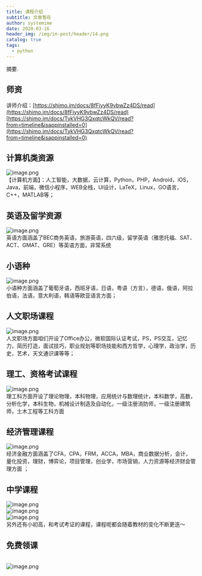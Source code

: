 ```yaml
---
title: 课程介绍
subtitle: 文章暂存
author: systemime
date: 2020-03-16
header_img: /img/in-post/header/14.png
catalog: true
tags:
  - python
---
```

摘要.

<!-- more -->
<a name="GN4lT"></a>
## 师资
讲师介绍：[https://shimo.im/docs/8fFiyyK9vbwZz4DS/read](https://shimo.im/docs/8fFiyyK9vbwZz4DS/read)<br />[https://shimo.im/docs/TykVHG3QxqtcWkQV/read?from=timeline&isappinstalled=0](https://shimo.im/docs/TykVHG3QxqtcWkQV/read?from=timeline&isappinstalled=0)
<a name="JAAJx"></a>
## 计算机类资源
![image.png](https://cdn.nlark.com/yuque/0/2020/png/663138/1585730460230-f0d7cc87-70a8-4d6d-9c2e-3872d376dcc3.png#align=left&display=inline&height=3412&name=image.png&originHeight=3412&originWidth=2614&size=846209&status=done&style=none&width=2614)<br />【计算机方面】：人工智能，大数据，云计算，Python，PHP，Android，iOS，Java，前端，微信小程序，WEB全栈，UI设计，LaTeX，Linux，GO语言，C++，MATLAB等；
<a name="RHdlp"></a>
## 英语及留学资源
![image.png](https://cdn.nlark.com/yuque/0/2020/png/663138/1585730469096-751fa0c1-a470-4005-a55f-9d913bcc8264.png#align=left&display=inline&height=1438&name=image.png&originHeight=1438&originWidth=1080&size=646969&status=done&style=none&width=1080)<br />英语方面涵盖了BEC商务英语，旅游英语，四六级，留学英语（雅思托福、SAT、ACT、GMAT、GRE）等英语方面，非常系统
<a name="5Niek"></a>
## 小语种
![image.png](https://cdn.nlark.com/yuque/0/2020/png/663138/1585730475204-d869af08-63fa-4119-b51e-5ed5ad9ccc41.png#align=left&display=inline&height=1407&name=image.png&originHeight=1407&originWidth=1080&size=682251&status=done&style=none&width=1080)<br />小语种方面涵盖了葡萄牙语，西班牙语，日语，粤语（方言），德语，俄语，阿拉伯语，法语，意大利语，韩语等欧亚语言方面；
<a name="NUvll"></a>
## 人文职场课程
![image.png](https://cdn.nlark.com/yuque/0/2020/png/663138/1585730481370-cf86dde2-a995-4abf-99a3-4d49ff802b9e.png#align=left&display=inline&height=2235&name=image.png&originHeight=2235&originWidth=1080&size=1168945&status=done&style=none&width=1080)<br />人文职场方面咱们开设了Office办公，微软国际认证考试，PS，PS交互，记忆力，简历打造，面试技巧，职业规划等职场技能和西方哲学，心理学，政治学，历史，艺术，天文通识课等等；
<a name="iOAzQ"></a>
## 理工、资格考试课程
![image.png](https://cdn.nlark.com/yuque/0/2020/png/663138/1585730495595-882b664a-05d2-43a6-9b62-9ebbe812fe00.png#align=left&display=inline&height=6342&name=image.png&originHeight=6342&originWidth=2764&size=1587694&status=done&style=none&width=2764)<br /> 理工科方面开设了理论物理，本科物理，应用统计与数理统计，本科数学，高数，分析化学，本科生物，机械设计制造及自动化，一级注册消防师，一级注册建筑师，土木工程等工科方面
<a name="u8519"></a>
## 经济管理课程
![image.png](https://cdn.nlark.com/yuque/0/2020/png/663138/1585730505647-5e2ef85f-7477-43ee-b47a-ab6874a68e9f.png#align=left&display=inline&height=4254&name=image.png&originHeight=4254&originWidth=2424&size=935933&status=done&style=none&width=2424)<br />经济金融方面涵盖了CFA，CPA，FRM，ACCA，MBA，商业数据分析，会计，量化投资，理财，博弈论，项目管理，创业学，市场营销，人力资源等经济财会管理方面 ；
<a name="ajqzl"></a>
## 中学课程
![image.png](https://cdn.nlark.com/yuque/0/2020/png/663138/1585730583870-020a27ed-970b-4063-b19b-91e8c567cc9e.png#align=left&display=inline&height=7898&name=image.png&originHeight=7898&originWidth=2472&size=1820261&status=done&style=none&width=2472)<br />![image.png](https://cdn.nlark.com/yuque/0/2020/png/663138/1585730589435-61867584-961f-4231-9bea-c8ee9338c949.png#align=left&display=inline&height=3594&name=image.png&originHeight=3594&originWidth=2618&size=880282&status=done&style=none&width=2618)<br />![image.png](https://cdn.nlark.com/yuque/0/2020/png/663138/1585730594149-539684eb-6d00-43b2-89d6-ef9c99c2c8d7.png#align=left&display=inline&height=2770&name=image.png&originHeight=2770&originWidth=2512&size=577689&status=done&style=none&width=2512)<br />另外还有小初高，和考试考证的课程，课程呢都会随着教材的变化不断更迭～

<a name="bcEug"></a>
## 免费领课
<br />![image.png](https://cdn.nlark.com/yuque/0/2020/png/663138/1585809939945-c6a90a95-9f8f-4183-8697-fea4e7b8d13c.png#align=left&display=inline&height=1264&name=image.png&originHeight=1264&originWidth=1080&size=585707&status=done&style=none&width=1080)
